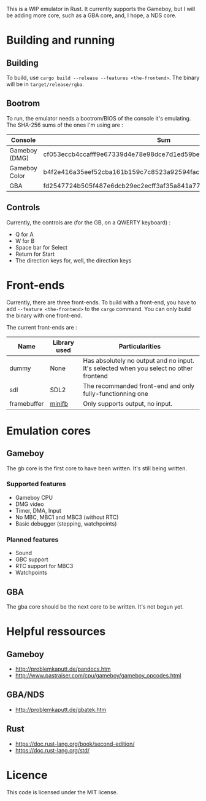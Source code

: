 <!-- README.md --- 
;; 
<!-- README.md --- 
;; 
;; Filename: README.md
;; Author: Louise <louise>
;; Created: Thu Dec 21 20:26:39 2017 (+0100)
;; Last-Updated: Fri Dec 22 04:04:52 2017 (+0100)
;;           By: Louise <louise>
 -->

This is a WIP emulator in Rust. It currently supports the Gameboy, but I will be adding more core,
such as a GBA core, and, I hope, a NDS core.

# Building and running

## Building

To build, use `cargo build --release --features <the-frontend>`. The binary will be in `target/release/rgba`.

## Bootrom

To run, the emulator needs a bootrom/BIOS of the console it's emulating. The SHA-256 sums of the ones
I'm using are :

|Console|Sum|
|-------|---|
|Gameboy (DMG)|cf053eccb4ccafff9e67339d4e78e98dce7d1ed59be819d2a1ba2232c6fce1c7|
|Gameboy Color|b4f2e416a35eef52cba161b159c7c8523a92594facb924b3ede0d722867c50c7|
|GBA|fd2547724b505f487e6dcb29ec2ecff3af35a841a77ab2e85fd87350abd36570|

## Controls

Currently, the controls are (for the GB, on a QWERTY keyboard) :

 - Q for A
 - W for B
 - Space bar for Select
 - Return for Start
 - The direction keys for, well, the direction keys
 
# Front-ends

Currently, there are three front-ends. To build with a front-end, you have to add `--feature <the-frontend>`
to the `cargo` command. You can only build the binary with one front-end.

The current front-ends are :

|Name |Library used|Particularities|
|-----|------------|---------------|
|dummy|None|Has absolutely no output and no input. It's selected when you select no other frontend|
|sdl  | SDL2       | The recommanded front-end and only fully-functionning one|
|framebuffer| [minifb](https://github.com/emoon/rust_minifb) | Only supports output, no input. |
 
# Emulation cores

## Gameboy

The gb core is the first core to have been written. It's still being written.

### Supported features

 - Gameboy CPU
 - DMG video
 - Timer, DMA, Input
 - No MBC, MBC1 and MBC3 (without RTC)
 - Basic debugger (stepping, watchpoints)
 
### Planned features

 - Sound
 - GBC support
 - RTC support for MBC3
 - Watchpoints
 
## GBA

The gba core should be the next core to be written. It's not begun yet.
 
# Helpful ressources

## Gameboy

 - http://problemkaputt.de/pandocs.htm
 - http://www.pastraiser.com/cpu/gameboy/gameboy_opcodes.html
 
## GBA/NDS

 - http://problemkaputt.de/gbatek.htm
 
## Rust

 - https://doc.rust-lang.org/book/second-edition/
 - https://doc.rust-lang.org/std/
 
# Licence

This code is licensed under the MIT license.
